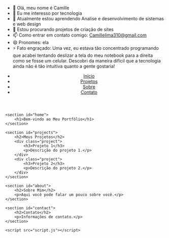 - 👋 Olá, meu nome é Camille
- 👀 Eu me interesso por tecnologia
- 🌱 Atualmente estou aprendendo Analise e desenvolvimento de sistemas e web design
- 💞️ Estou procurando projetos de criação de sites
- 📫 Como entrar em contato comigo: Camillelima310@gmail.com
- 😄 Pronomes: ela
- ⚡ Fato engraçado: Uma vez, eu estava tão concentrado programando que acabei tentando deslizar a tela do meu notebook para a direita como se fosse um celular. Descobri da maneira difícil que a tecnologia ainda não é tão intuitiva quanto a gente gostaria!

<!---
camilleCrafty/camilleCrafty is a ✨ special ✨ repository because its `README.md` (this file) appears on your GitHub profile.
You can click the Preview link to take a look at your changes.
--->
<!DOCTYPE html>
<html lang="en">
<head>
    <meta charset="UTF-8">
    <meta name="viewport" content="width=device-width, initial-scale=1.0">
    <title>Meu Portfólio</title>
    <link rel="stylesheet" href="styles.css">
</head>
<body>
    <header>
        <nav>
            <ul>
                <li><a href="#home">Início</a></li>
                <li><a href="#projects">Projetos</a></li>
                <li><a href="#about">Sobre</a></li>
                <li><a href="#contact">Contato</a></li>
            </ul>
        </nav>
    </header>

    <section id="home">
        <h1>Bem-vindo ao Meu Portfólio</h1>
    </section>

    <section id="projects">
        <h2>Meus Projetos</h2>
        <div class="project">
            <h3>Projeto 1</h3>
            <p>Descrição do projeto 1.</p>
        </div>
        <div class="project">
            <h3>Projeto 2</h3>
            <p>Descrição do projeto 2.</p>
        </div>
    </section>

    <section id="about">
        <h2>Sobre Mim</h2>
        <p>Aqui você pode falar um pouco sobre você.</p>
    </section>

    <section id="contact">
        <h2>Contato</h2>
        <p>Informações de contato.</p>
    </section>

    <script src="script.js"></script>
</body>
</html>
